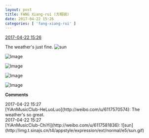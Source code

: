 ```yaml
---
layout: post
title: FANG Xiang-rui (方翔锐)
date: 2017-04-22 15:26
categories: [ 'fang-xiang-rui' ]
---
```


<div class="weibo-info">
  <a href="http://weibo.com/6117583008/EFGGY1Dho">2017-04-22 15:26</a>
</div>

The weather's just fine. ![sun](http://img.t.sinajs.cn/t4/appstyle/expression/ext/normal/e5/sun.gif)

<!-- more -->

![Image](http://wx1.sinaimg.cn/mw690/006G0KNGgy1fevhlgb6xkj31zk1ho7wh.jpg)

![Image](http://wx1.sinaimg.cn/mw690/006G0KNGgy1fevhlj9x3bj31zk1hob29.jpg)

![Image](http://wx4.sinaimg.cn/mw690/006G0KNGgy1fevhlcpt4kj31zk1ho1l0.jpg)

![Image](http://wx3.sinaimg.cn/mw690/006G0KNGgy1fevhlkc6d9j30zk0qo79b.jpg)

**Comments**

<div class="weibo-info">2017-04-22 15:27</div>
[YiAnMusicClub-HeLuoLuo](http://weibo.com/u/6117570574): The weather's so great.

<div class="weibo-info">2017-04-22 15:27</div>
[YiAnMusicClub-ChiYi](http://weibo.com/u/6117581836): ![sun](http://img.t.sinajs.cn/t4/appstyle/expression/ext/normal/e5/sun.gif)
